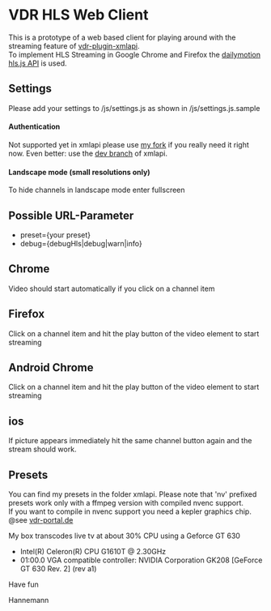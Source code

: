# VDR HLS Web Client

This is a prototype of a web based client for playing around with the streaming feature of [vdr-plugin-xmlapi](https://github.com/nanohcv/vdr-plugin-xmlapi).  
To implement HLS Streaming in Google Chrome and Firefox the [dailymotion hls.js API](https://github.com/dailymotion/hls.js) is used.

## Settings
Please add your settings to /js/settings.js as shown in /js/settings.js.sample

#### Authentication
Not supported yet in xmlapi please use [my fork](https://github.com/hannemann/vdr-plugin-xmlapi) if you really need it right now.
Even better: use the [dev branch](https://github.com/nanohcv/vdr-plugin-xmlapi/tree/dev) of xmlapi.

#### Landscape mode (small resolutions only)
To hide channels in landscape mode enter fullscreen

## Possible URL-Parameter
* preset={your preset}
* debug={debugHls|debug|warn|info}

## Chrome
Video should start automatically if you click on a channel item

## Firefox
Click on a channel item and hit the play button of the video element to start streaming

## Android Chrome
Click on a channel item and hit the play button of the video element to start streaming

## ios
If picture appears immediately hit the same channel button again and the stream should work.

## Presets
You can find my presets in the folder xmlapi. Please note that 'nv' prefixed presets work only with a ffmpeg version with compiled nvenc support.  
If you want to compile in nvenc support you need a kepler graphics chip.  
@see [vdr-portal.de](http://www.vdr-portal.de/board19-verschiedenes/board10-verschiedenes/128687-transkodieren-mit-nvidia-kepler-graka-unter-linux-mit-ffmpeg-es-geht/)

My box transcodes live tv at about 30% CPU using a Geforce GT 630

* Intel(R) Celeron(R) CPU G1610T @ 2.30GHz
* 01:00.0 VGA compatible controller: NVIDIA Corporation GK208 [GeForce GT 630 Rev. 2] (rev a1)

Have fun

Hannemann